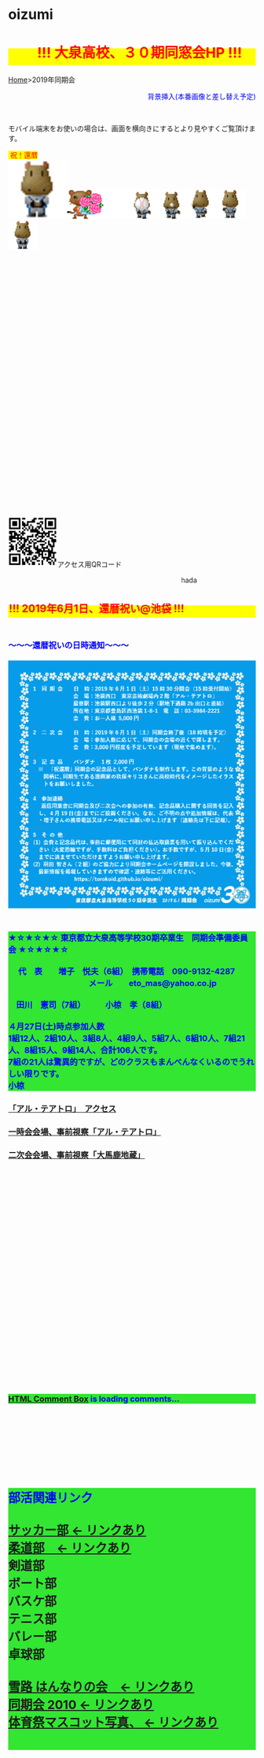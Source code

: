 # oizumi
<html lang="ja">
 <head>
  <meta charset="utf-8" />
<style type="text/css">

  p {
color: #fffafa;
font-size: 1.5em;
 }
<!--
 .red {color:#ff0000;}
 .grey {color:#999999;}
 .snow {color:#fffafa;}
 .yellow {color:#ff0000; background:#ffff00;}
 .blue {color:#0000ff;}
 .white {color:#ffffff; blinking;}
 .waku {border:2px dotted #99cc66;
　　　　　　line-height: 200%;
　　　　　　padding: 10px;}
 -->

 #preview{
	position: relative;
	border: 3px solid #333;
	background: #444;
	padding: 5px;
	display: none;
	color: #FFF;
	text-align: center;
}

#wrap {background:none} /*PC用の背景はオフ*/
body::before {
  content:"";
  display:block;
  position:fixed;
  top:0;
  left:0;
  z-index:-1;
  width:100%;
  height:100vh;
  background:url(https://torokoid.github.io/oizumi/sample.jpg) center/cover no-repeat; /*fixedをトル！*/
  -webkit-background-size:cover;/*Android4*/
  }

body {
background-color: rgba(0, 225, 0, 0.4); 
}
section {
background-color: rgba(0, 225, 0, 0.8);
}

@media	screen and (min-width: 540px),
	screen and (orientation: landscape) {
   p.note { display: none; }
}

</style> 

<link href="https://cdnjs.cloudflare.com/ajax/libs/lightbox2/2.7.1/css/lightbox.css" rel="stylesheet">
   
</head>
<body onload="alert('還暦まで、よく頑張りました！　第二の人生、始まり始まり〜〜(^o^)/')" onunload="alert('再会の時まで、元気でお過ごしくださいませ〜(^o^)/')">

<h1><span class="yellow"><marquee behavior="alternate">!!! 大泉高校、３０期同窓会HP !!!</marquee></span></h1>
<p><a href="https://torokoid.github.io/home">Home</a>>2019年同期会</p>
	<span class="blue"><p align="right">背景挿入(本番画像と差し替え予定)</p></span><br>


<p class="note">
  モバイル端末をお使いの場合は、画面を横向きにするとより見やすくご覧頂けます。
</p>

<p align="left"> <span class="yellow">&nbsp;祝！還暦</span><br><img src="hippo3.gif" width="120"><img src="ermine.gif" width="123"><img src="hippo-o.gif" width="60"><img src="hippo-me.gif" width="60"><img src="hippo-de.gif" width="60"><img src="hippo-to.gif" width="60"><img src="hippo-u.gif" alt="&nbsp;祝！還暦" width="60"></p>
<br><br><br><br><br><br><br><br><br><br><br><br><br><br><br><br><br><br><br><br><br><br><br><br><br><br><br><br><br><br>
<p align="left"> <img src="ooizumi.png" alt="アクセス用QRコード" width="100">アクセス用QRコード</p>
<p align="right"><marquee direction="right" scrollamount="20" width="30%">(^_^)/~hada</marquee></p>
<h2><span class="yellow"><marquee behavior="alternate">!!! 2019年6月1日、還暦祝い@池袋 !!!</marquee></span></h2>
<!--
<div id="wrap">
-->

<h3><span class="blue"><br>～～～還暦祝いの日時通知～～～<br><br>
<img src="oizumi_30.PNG" alt="サンプル画像" width="1800" /> <br><br>
<section>
<h4><span class="blue">	★☆★☆★☆ 東京都立大泉高等学校30期卒業生　同期会準備委員会 ★☆★☆★☆<br><br>
　
代　表　　増子　悦夫（6組）　携帯電話　090-9132-4287<br>
　　　　　　　　　　メール　　eto_mas@yahoo.co.jp<br><br>
　田川　憲司（7組）　　　小椋　孝（8組）<br>
<br>
４月27日(土)時点参加人数<br>
1組12人、2組10人、3組8人、4組9人、5組7人、6組10人、7組21人、8組15人、9組14人、合計106人です。<br>
7組の21人は驚異的ですが、どのクラスもまんべんなくいるのでうれしい限りです。<br>
小椋<br>

</span></h4>
</section>
<p>
	<a href="http://alteatro.jp/access/" target="_blank"><h4>「アル・テアトロ」　アクセス</h4></a>
	<a href="https://torokoid.github.io/alteatoro"><h4>一時会会場、事前視察「アル・テアトロ」</h4></a>
	<a href="https://torokoid.github.io/jizou/"><h4>二次会会場、事前視察「大馬鹿地蔵」</h4></a></p><br>
<!--
<a href="https://tabelog.com/tokyo/A1305/A130501/13145399/party/" target="_blank">、　食べログリンク</a></span>
<span class="white">サラダ、パスタ、ピザなどで税込2,000円で２１人なので貸切です。<br>コーヒーを付けると＋300円です。
	<br><br>
-->


<br><br><br><br><br><br><br><br><br><br><br><br><br><br><br><br><br><br><br><br>
<section><span class="blue">
<!-- begin wwww.htmlcommentbox.com -->
 <div id="HCB_comment_box"><a href="http://www.htmlcommentbox.com">HTML Comment Box</a> is loading comments...</div>
 <link rel="stylesheet" type="text/css" href="//www.htmlcommentbox.com/static/skins/bootstrap/twitter-bootstrap.css?v=0" />
 <script type="text/javascript" id="hcb"> /*<!--*/ if(!window.hcb_user){hcb_user={};} (function(){var s=document.createElement("script"), l=hcb_user.PAGE || (""+window.location).replace(/'/g,"%27"), h="//www.htmlcommentbox.com";s.setAttribute("type","text/javascript");s.setAttribute("src", h+"/jread?page="+encodeURIComponent(l).replace("+","%2B")+"&opts=16862&num=10&ts=1549107119172");if (typeof s!="undefined") document.getElementsByTagName("head")[0].appendChild(s);})(); /*-->*/ </script>
<!-- end www.htmlcommentbox.com -->
</span></section>

<br><br><br><br><br><br>

<section>
<h2><span class="blue">部活関連リンク</span><br><br>
<a href="https://torokoid.github.io/ohizumi_soccer" target="_blank">サッカー部 ← リンクあり</a><br>
<a href="https://torokoid.github.io/ooizumi_judo" target="_blank">柔道部　← リンクあり</a><br>
<a>剣道部</a><br>
<a>ボート部</a><br>
<a>バスケ部</a><br>
<a>テニス部</a><br>
<a>バレー部</a><br>
<a>卓球部</a><br><br>
<a href="https://torokoid.github.io/hannari">雪路 はんなりの会　← リンクあり</a><br>
<a href="https://torokoid.github.io/oizumi2010">同期会 2010 ← リンクあり</a><br>
<a href="https://torokoid.github.io/mascot/">体育祭マスコット写真、 ← リンクあり</a><br>

</h2>
<br>
</section> 



<br><br><br><br><br><br><br><br><br><br><br><br><br><br><br><br><br><br><br><br><br><br><br><br><br><br><br><br><br>
<h2><span class="yellow">
 <a href="https://torokoid.github.io/seisan-3/" target="_blank">会計計算、名前と金額の入力で割り勘計算が出来ます！</a>
	</span></h2> 


<br><br><br><br><br><br><br><br><br><br><br><br><br><br><br><br><br><br><br><br>	





<script src="https://code.jquery.com/jquery-1.12.4.min.js" type="text/javascript"></script>
<script src="https://cdnjs.cloudflare.com/ajax/libs/lightbox2/2.7.1/js/lightbox.min.js" type="text/javascript"></script>

<br><br>

<!-- フッタ -->
 <footer>
 <span class="white">Copyright 2018/12/14 Pe-Young(S.Hada)</span>
 </footer>
